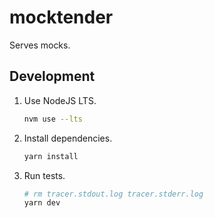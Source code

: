 # mocktender

Serves mocks.

## Development

1. Use NodeJS LTS.

    ```bash
    nvm use --lts
    ```

2. Install dependencies.

    ```bash
    yarn install
    ```

3. Run tests.

    ```bash
    # rm tracer.stdout.log tracer.stderr.log
    yarn dev
    ```

